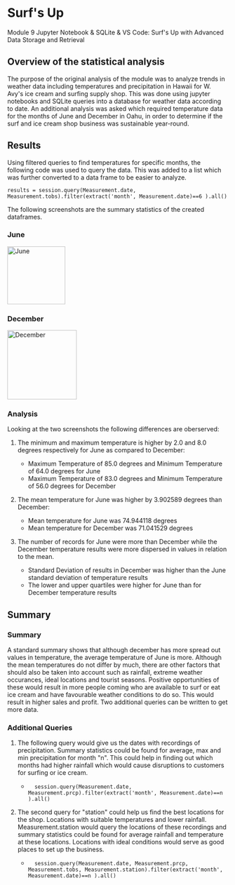 # Surf's Up
Module 9 Jupyter Notebook &amp; SQLite &amp; VS Code: Surf's Up with Advanced Data Storage and Retrieval
## Overview of the statistical analysis
The purpose of the original analysis of the module was to analyze trends in weather data including temperatures and precipitation in Hawaii for W. Avy's ice cream and surfing supply shop. This was done using jupyter notebooks and SQLite queries into a database for weather data according to date. An additional analysis was asked which required temperature data for the months of June and December in Oahu, in order to determine if the surf and ice cream shop business was sustainable year-round. 
## Results
Using filtered queries to find temperatures for specific months, the following code was used to query the data. This was added to a list which was further converted to a data frame to be easier to analyze. 

    results = session.query(Measurement.date, Measurement.tobs).filter(extract('month', Measurement.date)==6 ).all()
    
The following screenshots are the summary statistics of the created dataframes.

### June
<img width="132" alt="June" src="https://user-images.githubusercontent.com/87828174/138989007-e242c801-95ff-48db-ab6b-2c6e2773c74f.png">

### December
<img width="158" alt="December" src="https://user-images.githubusercontent.com/87828174/138989045-9930103a-b1a3-44f3-ab4f-0ba5031f7b66.png">

### Analysis

Looking at the two screenshots the following differences are oberserved:

1. The minimum and maximum temperature is higher by 2.0 and 8.0 degrees respectively for June as compared to December:
   * Maximum Temperature of 85.0 degrees  and Minimum Temperature of 64.0 degrees for June
   * Maximum Temperature of 83.0 degrees and Minimum Temperature of 56.0 degrees for December

2. The mean temperature for June was higher by 3.902589 degrees than December:
   * Mean temperature for June was 74.944118 degrees
   * Mean temperature for December was 71.041529 degrees 

3. The number of records for June were more than December while the December temperature results were more dispersed in values in relation to the mean.
   * Standard Deviation of results in December was higher than the June standard deviation of temperature results
   * The lower and upper quartiles were higher for June than for December temperature results

## Summary
### Summary
A standard summary shows that although december has more spread out values in temperature, the average temperature of June is more. Although the mean temperatures do not differ by much, there are other factors that should also be taken into account such as rainfall, extreme weather occurances, ideal locations and tourist seasons. Positive opportunities of these would result in more people coming who are available to surf or eat ice cream and have favourable weather conditions to do so. This would result in higher sales and profit. Two additional queries can be written to get more data. 
### Additional Queries

1. The following query would give us the dates with recordings of precipitation. Summary statistics could be found for average, max and min precipitation for month "n". This could help in finding out which months had higher rainfall which would cause disruptions to customers for surfing or ice cream.
   *       session.query(Measurement.date, Measurement.prcp).filter(extract('month', Measurement.date)==n ).all()

2. The second query for "station" could help us find the best locations for the shop. Locations with suitable temperatures and lower rainfall. Measurement.station would query the locations of these recordings and summary statistics could be found for average rainfall and temperature at these locations. Locations with ideal conditions would serve as good places to set up the business.
   *       session.query(Measurement.date, Measurement.prcp, Measurement.tobs, Measurement.station).filter(extract('month', Measurement.date)==n ).all()







